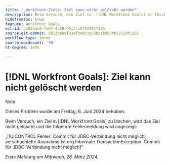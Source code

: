 ```yaml
---
title: '„Workfront-Ziele: Ziel kann nicht gelöscht werden“'
description: Beim Versuch, ein Ziel in  [!DNL Workfront Goals] zu löschen, wird das Ziel nicht gelöscht und es wird eine Fehlermeldung angezeigt.
hidefromtoc: true
feature: Workfront Goals
exl-id: aa924ac8-7a07-4c58-b513-c8f9399171d4
source-git-commit: db13d8e9f23ef3edc18550c1b502f82212af2282
workflow-type: tm+mt
source-wordcount: '78'
ht-degree: 100%

---
```


# [!DNL Workfront Goals]: Ziel kann nicht gelöscht werden

>[!NOTE]
>
>Dieses Problem wurde am Freitag, 6. Juni 2024 behoben.

Beim Versuch, ein Ziel in [!DNL Workfront Goals] zu löschen, wird das Ziel nicht gelöscht und die folgende Fehlermeldung wird angezeigt:

„[!UICONTROL Fehler: Commit für JDBC-Verbindung nicht möglich; verschachtelte Ausnahme ist org.hibernate.TransactionException: Commit für JDBC-Verbindung nicht möglich]“

_Erste Meldung am Mittwoch, 26. März 2024._

